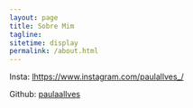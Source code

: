 ```yaml
---
layout: page
title: Sobre Mim
tagline:
sitetime: display
permalink: /about.html
---
```



Insta: <a href="mailto:https://www.instagram.com/paulallves_/">lhttps://www.instagram.com/paulallves_/</a>

Github: [paulaallves](https://github.com/paulaallves)



